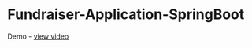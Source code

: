 # Fundraiser-Application-SpringBoot
Demo - <a href="https://drive.google.com/file/d/1Veg874eYNkIYFNVHNQ3twFWyzuCWf6KO/view?usp=drive_link">view video</a>
